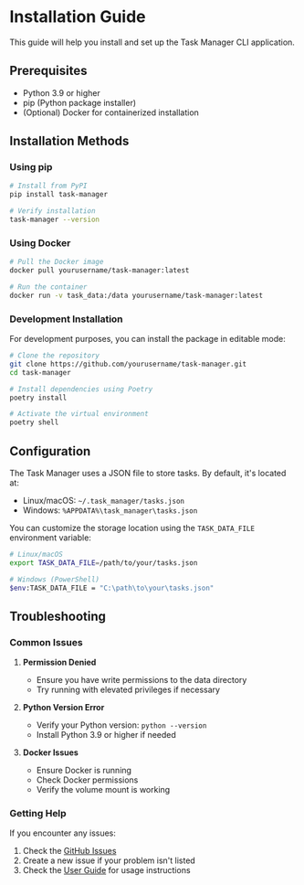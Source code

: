 # Installation Guide

This guide will help you install and set up the Task Manager CLI application.

## Prerequisites

- Python 3.9 or higher
- pip (Python package installer)
- (Optional) Docker for containerized installation

## Installation Methods

### Using pip

```bash
# Install from PyPI
pip install task-manager

# Verify installation
task-manager --version
```

### Using Docker

```bash
# Pull the Docker image
docker pull yourusername/task-manager:latest

# Run the container
docker run -v task_data:/data yourusername/task-manager:latest
```

### Development Installation

For development purposes, you can install the package in editable mode:

```bash
# Clone the repository
git clone https://github.com/yourusername/task-manager.git
cd task-manager

# Install dependencies using Poetry
poetry install

# Activate the virtual environment
poetry shell
```

## Configuration

The Task Manager uses a JSON file to store tasks. By default, it's located at:
- Linux/macOS: `~/.task_manager/tasks.json`
- Windows: `%APPDATA%\task_manager\tasks.json`

You can customize the storage location using the `TASK_DATA_FILE` environment variable:

```bash
# Linux/macOS
export TASK_DATA_FILE=/path/to/your/tasks.json

# Windows (PowerShell)
$env:TASK_DATA_FILE = "C:\path\to\your\tasks.json"
```

## Troubleshooting

### Common Issues

1. **Permission Denied**
   - Ensure you have write permissions to the data directory
   - Try running with elevated privileges if necessary

2. **Python Version Error**
   - Verify your Python version: `python --version`
   - Install Python 3.9 or higher if needed

3. **Docker Issues**
   - Ensure Docker is running
   - Check Docker permissions
   - Verify the volume mount is working

### Getting Help

If you encounter any issues:
1. Check the [GitHub Issues](https://github.com/yourusername/task-manager/issues)
2. Create a new issue if your problem isn't listed
3. Check the [User Guide](user-guide.md) for usage instructions 